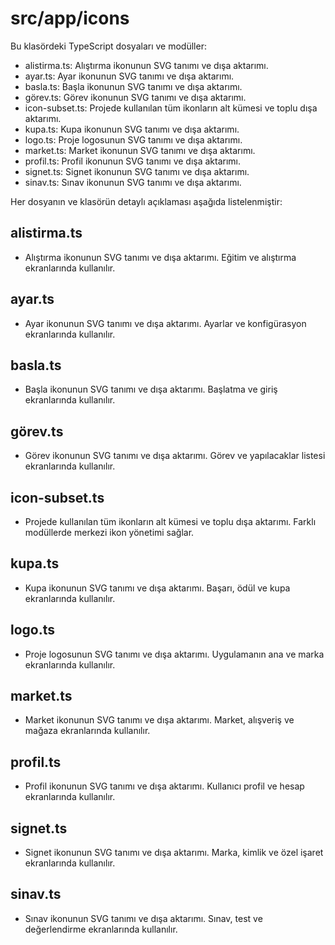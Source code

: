 # src/app/icons

Bu klasördeki TypeScript dosyaları ve modüller:

- alistirma.ts: Alıştırma ikonunun SVG tanımı ve dışa aktarımı.
- ayar.ts: Ayar ikonunun SVG tanımı ve dışa aktarımı.
- basla.ts: Başla ikonunun SVG tanımı ve dışa aktarımı.
- görev.ts: Görev ikonunun SVG tanımı ve dışa aktarımı.
- icon-subset.ts: Projede kullanılan tüm ikonların alt kümesi ve toplu dışa aktarımı.
- kupa.ts: Kupa ikonunun SVG tanımı ve dışa aktarımı.
- logo.ts: Proje logosunun SVG tanımı ve dışa aktarımı.
- market.ts: Market ikonunun SVG tanımı ve dışa aktarımı.
- profil.ts: Profil ikonunun SVG tanımı ve dışa aktarımı.
- signet.ts: Signet ikonunun SVG tanımı ve dışa aktarımı.
- sinav.ts: Sınav ikonunun SVG tanımı ve dışa aktarımı.

Her dosyanın ve klasörün detaylı açıklaması aşağıda listelenmiştir:

## alistirma.ts
- Alıştırma ikonunun SVG tanımı ve dışa aktarımı. Eğitim ve alıştırma ekranlarında kullanılır.

## ayar.ts
- Ayar ikonunun SVG tanımı ve dışa aktarımı. Ayarlar ve konfigürasyon ekranlarında kullanılır.

## basla.ts
- Başla ikonunun SVG tanımı ve dışa aktarımı. Başlatma ve giriş ekranlarında kullanılır.

## görev.ts
- Görev ikonunun SVG tanımı ve dışa aktarımı. Görev ve yapılacaklar listesi ekranlarında kullanılır.

## icon-subset.ts
- Projede kullanılan tüm ikonların alt kümesi ve toplu dışa aktarımı. Farklı modüllerde merkezi ikon yönetimi sağlar.

## kupa.ts
- Kupa ikonunun SVG tanımı ve dışa aktarımı. Başarı, ödül ve kupa ekranlarında kullanılır.

## logo.ts
- Proje logosunun SVG tanımı ve dışa aktarımı. Uygulamanın ana ve marka ekranlarında kullanılır.

## market.ts
- Market ikonunun SVG tanımı ve dışa aktarımı. Market, alışveriş ve mağaza ekranlarında kullanılır.

## profil.ts
- Profil ikonunun SVG tanımı ve dışa aktarımı. Kullanıcı profil ve hesap ekranlarında kullanılır.

## signet.ts
- Signet ikonunun SVG tanımı ve dışa aktarımı. Marka, kimlik ve özel işaret ekranlarında kullanılır.

## sinav.ts
- Sınav ikonunun SVG tanımı ve dışa aktarımı. Sınav, test ve değerlendirme ekranlarında kullanılır.

